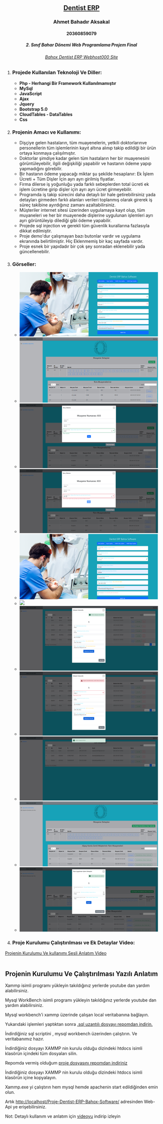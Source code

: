 <h2 align="center"><a href="https://bahoxdentisterp.000webhostapp.com/">Dentist ERP</a></h2>
<h3 align="center" color="Darkblue">Ahmet Bahadır Aksakal</h3>
<h4 align="center" color="Darkblue">20360859079</h4>
<h5 align="center" color="Darkblue">2. Sınıf Bahar Dönemi Web Programlama Projem Final</h5>
<h6 align="center" color="Darkblue"><a href="https://bahoxdentisterp.000webhostapp.com/">Bahox Dentist ERP Webhost000 Site</a></h6>

<ol>
  <li>
      <h3 color="Red">Projede Kullanılan Teknoloji Ve Diller:</h3>
      <ul>
        <li><strong> Php - Herhangi Bir Framework Kullanılmamıştır</strong></li>
        <li><strong> MySql</strong></li>
        <li><strong> JavaScript</strong></li>
        <li><strong> Ajax</strong></li>
        <li><strong> Jquery</strong></li>
        <li><strong> Bootstrap 5.0</strong></li>
        <li><strong> CloudTables - DataTables</strong></li>
        <li><strong> Css</strong></li>
      </ul>
  </li>
   <li>
      <h3 color="Red">Projenin Amacı ve Kullanımı: </h3>
      <ul>
        <li>Dişçiye gelen hastaların, tüm muayenelerin, yetkili doktorlarınve personellerin tüm işlemlerinin kayıt altına alınıp takip edildiği bir ürün ortaya konmaya çalışılmıştır.</li>
        <li>Doktorlar şimdiye kadar gelen tüm hastaların her bir muayenesini görüntüleyebilir, ilgili değişkiliği yapabilir ve hastanın ödeme yapıp yapmadığını görebilir.</li>
        <li>Bir hastanın ödeme yapacağı miktar şu şekilde hesaplanır: Ek İşlem Ücreti + Tüm Dişler İçin ayrı ayrı girilmiş fiyatlar.</li>
        <li>Firma dilerse iş yoğunluğu yada farklı sebeplerden total ücreti  ek işlem ücretine girip dişler için ayrı ayrı ücret girmeyebilir.</li>
        <li>Programda iş takip sürecini daha detaylı bir hale getirebilirsiniz yada detayları girmeden farklı alanları verileri toplanmış olarak girerek iş süreç takibine ayırdığınız zamanı azaltabilirsiniz.</li>
        <li>Müşteriler internet sitesi üzerinden uygulamaya kayıt olup, tüm muyaneleri ve her bir muayenede dişlerine uygulunan işlemleri ayrı ayrı görüntüleyip dilediği gibi ödeme yapabilir.</li>
        <li>Projede sql injection ve gerekli tüm güvenlik kurallarına fazlasıyla dikkat edilmiştir.</li>
        <li>Proje demo'dur çalışmayan bazı butonlar vardır ve uygulama ekranında belirtilmiştir. Hiç Eklenmemiş bir kaç sayfada vardır.</li>
        <li>Proje esnek bir yapıdadır bir çok şey sonradan eklenebilir yada güncellenebilir.</li>
      </ul>
  </li>
  <li>
      <h3 color="Red">Görseller:</h3>
      <ul>
        <li><img src="proje-tanitim-img-video/dentist-erp-musteri-kayit.png"></li>
        <li><img src="proje-tanitim-img-video/dentist-erp-musteri-anasayfa.png"></li>
        <li><img src="proje-tanitim-img-video/dentist-erp-musteri-borcOdeme.png"></li>
        <li><img src="proje-tanitim-img-video/dentist-erp-musteri-borcOdemeErr.png"></li>        
        <li><img src="proje-tanitim-img-video/dentist-erp-yetkili-kayit.png"></li>
        <li><img src="proje-tanitim-img-video/dentist-erp-yetkili-anasayfa.png"></li>
        <li><img src="proje-tanitim-img-video/dentist-erp-yetkili-musGuncelle.png"></li>
        <li><img src="proje-tanitim-img-video/dentist-erp-yetkili-musGuncelleErr.png"></li>
        <li><img src="proje-tanitim-img-video/dentist-erp-yetkili-musSil.png"></li>
        <li><img src="proje-tanitim-img-video/dentist-erp-yetkili-musGit.png"></li>
        <li><img src="proje-tanitim-img-video/dentist-erp-yetkili-musDisDetay.png"></li>
      </ul>
  </li>
   <li>
      <h3 color="Red">Proje Kurulumu Çalıştırılması ve Ek Detaylar Video:</h3>
   </li>
 </ol  

 [Projenin Kurulumu Ve kullanımı Sesli Anlatım Video](https://github.com/bahadraksakal/Dentist-ERP-FULL/blob/main/dentist-erp-tanitim-kurulum.mp4)
 <br>
 <br>
 <h2 align="center" color="Darkblue">Projenin Kurulumu Ve Çalıştırılması Yazılı Anlatım</h2>
 <p>Xammp isimli programı yükleyin takıldığınız yerlerde youtube dan yardım alabilirsiniz.</p>
 <p>Mysql WorkBench isimli programı yükleyin takıldığınız yerlerde youtube dan yardım alabilirsiniz.</p>
 <p>Mysql workbench'i xammp üzerinde çalışan local veritabanına bağlayın.</p>
  <p>Yukarıdaki işlemleri yaptıktan sonra <a href="https://github.com/bahadraksakal/Dentist-ERP-FULL/blob/main/proje%20dentist%20erp.sql">.sql uzantılı dosyayı        repomdan indirin.</a></p>
 <p>İndirdiğiniz sql scriptini , mysql workbench üzerinden çalıştırın. Ve veritabanımız hazır.</p>
 <p>İndirdiğiniz dosyayı XAMMP nin kurulu olduğu dizindeki htdocs isimli klasörün içindeki tüm dosyaları silin.</p>
 <p>Repomda vermiş olduğum <a href="https://github.com/bahadraksakal/Dentist-ERP-FULL/tree/main/Proje-Dentist-ERP-Bahox-Software">proje dosyasını repomdan indiriniz</a></p>
 <p>İndirdiğiniz dosyayı XAMMP nin kurulu olduğu dizindeki htdocs isimli klasörün içine kopyalayın.</p>
 <p>Xammp.exe yi çalıştırın hem mysql hemde apachenin start edildiğinden emin olun. </p>
 <p>Artık <a href="http://localhost/Proje-Dentist-ERP-Bahox-Software/">http://localhost/Proje-Dentist-ERP-Bahox-Software/</a> adresinden Web-Api ye erişebilirsiniz.</p>
  <p>Not: Detaylı kullanım ve anlatım için <a href="https://github.com/bahadraksakal/Dentist-ERP-FULL/blob/main/dentist-erp-tanitim-kurulum.mp4">videoyu</a> indirip izleyin</p>




    




